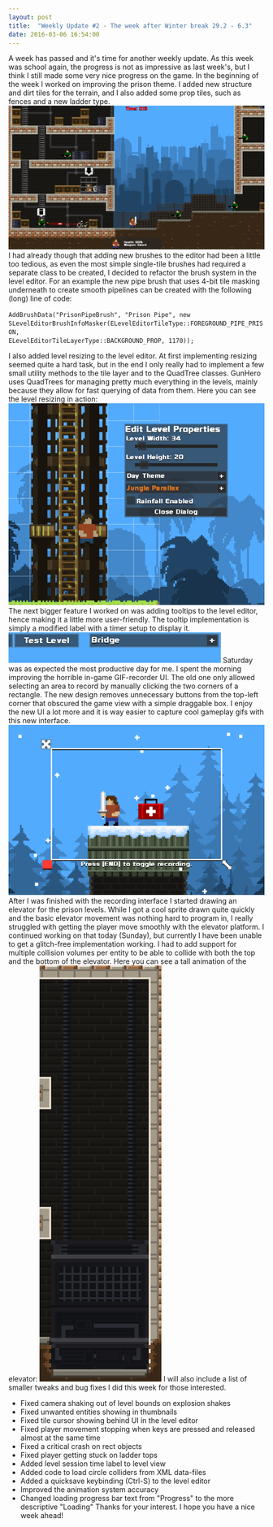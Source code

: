 ```yaml
---
layout: post
title:  "Weekly Update #2 - The week after Winter break 29.2 - 6.3"
date: 2016-03-06 16:54:00
---
```

A week has passed and it's time for another weekly update. As this week was school again, the progress is not as impressive as last week's, but I think I still made some very nice progress on the game.
In the beginning of the week I worked on improving the prison theme. I added new structure and dirt tiles for the terrain, and I also added some prop tiles, such as fences and a new ladder type.
![The new prison theme.](/assets/WeeklyUpdates/2/PrisonTheme.png)
I had already though that adding new brushes to the editor had been a little too tedious, as even the most simple single-tile brushes had required a separate class to be created, I decided to refactor the brush system in the level editor. For an example the new pipe brush that uses 4-bit tile masking underneath to create smooth pipelines can be created with the following (long) line of code:

<code>AddBrushData("PrisonPipeBrush", "Prison Pipe", new SLevelEditorBrushInfoMasker(ELevelEditorTileType::FOREGROUND_PIPE_PRISON, ELevelEditorTileLayerType::BACKGROUND_PROP, 1170));</code>

I also added level resizing to the level editor. At first implementing resizing seemed quite a hard task, but in the end I only really had to implement a few small utility methods to the tile layer and to the QuadTree classes. GunHero uses QuadTrees for managing pretty much everything in the levels, mainly because they allow for fast querying of data from them. Here you can see the level resizing in action:
![A test level gets resized really quickly.](/assets/WeeklyUpdates/2/LevelResizing.gif)
The next bigger feature I worked on was adding tooltips to the level editor, hence making it a little more user-friendly. The tooltip implementation is simply a modified label with a timer setup to display it.
![Hovering on buttons in the level editor now displays more or less helpful tooltips.](/assets/WeeklyUpdates/2/EditorTooltips.gif)
Saturday was as expected the most productive day for me. I spent the morning improving the horrible in-game GIF-recorder UI. The old one only allowed selecting an area to record by manually clicking the two corners of a rectangle. The new design removes unnecessary buttons from the top-left corner that obscured the game view with a simple draggable box. I enjoy the new UI a lot more and it is way easier to capture cool gameplay gifs with this new interface.
![The new interface allows resizing and moving the clip area.](/assets/WeeklyUpdates/2/GifClipEditor.gif)
After I was finished with the recording interface I started drawing an elevator for the prison levels. While I got a cool sprite drawn quite quickly and the basic elevator movement was nothing hard to program in, I really struggled with getting the player move smoothly with the elevator platform. I continued working on that today (Sunday), but currently I have been unable to get a glitch-free implementation working. I had to add support for multiple collision volumes per entity to be able to collide with both the top and the bottom of the elevator. Here you can see a tall animation of the elevator:
![Currently the elevator moves between the floor and the roof with a small pause at each end.](/assets/WeeklyUpdates/2/ElevatorMovement.gif)
I will also include a list of smaller tweaks and bug fixes I did this week for those interested.
*   Fixed camera shaking out of level bounds on explosion shakes
*   Fixed unwanted entities showing in thumbnails
*   Fixed tile cursor showing behind UI in the level editor
*   Fixed player movement stopping when keys are pressed and released almost at the same time
*   Fixed a critical crash on rect objects
*   Fixed player getting stuck on ladder tops
*   Added level session time label to level view
*   Added code to load circle colliders from XML data-files
*   Added a quicksave keybinding (Ctrl-S) to the level editor
*   Improved the animation system accuracy
*   Changed loading progress bar text from "Progress" to the more descriptive "Loading"
Thanks for your interest. I hope you have a nice week ahead!
